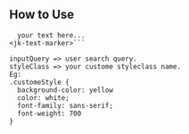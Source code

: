 ## How to Use

```<jk-text-marker [inputQuery]="searchtext" [styleClass]="styleclassname">
  your text here...
<jk-text-marker>```

inputQuery => user search query.
styleClass => your custome styleclass name.
Eg:
.customeStyle {
  background-color: yellow
  color: white;
  font-family: sans-serif;
  font-weight: 700
}

